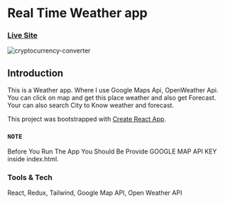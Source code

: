 # Real Time Weather app

### [Live Site](https://no-alim.github.io/Weather-Application/)
![cryptocurrency-converter](https://i.ibb.co/F54KnN4/weather.png)

## Introduction
This is a Weather app. Where I use Google Maps Api, OpenWeather Api. You can click on map and get this place weather
and also get Forecast.
Your can also search City to Know weather and forecast.

This project was bootstrapped with [Create React App](https://github.com/facebook/create-react-app).

### `NOTE`

Before You Run The App You Should Be Provide GOOGLE MAP API KEY inside index.html.

### Tools & Tech
React, Redux, Tailwind, Google Map API, Open Weather API
